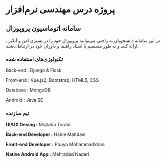 # پروژه درس مهندسی نرم‌افزار

## سامانه اتوماسیون پروپوزال

در این سامانه دانشجویان به راحتی می‌توانند پروپوزال خود را در بستری امن و آنلاین، ارائه کنند و به طور مستقیم با استاد راهنما و داوران خود در ارتباط باشند.

### تکنولوژی‌های استفاده شده

Back-end : Django & Flask

Front-end : Vue.js2, Bootstrap, HTML5, CSS

Database : MongoDB

Android : Java SE

### تیم سازنده

**UI/UX Desing :** Mojtaba Torabi

**Back-end Developer :** Hanie Mahdavi

**Front-end Developer :** Pouya Mohammadkhani

**Native Android App :** Mehradad Naderi